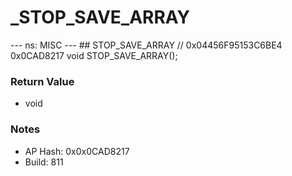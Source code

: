 # _STOP_SAVE_ARRAY

--- ns: MISC --- ## STOP_SAVE_ARRAY  // 0x04456F95153C6BE4 0x0CAD8217 void STOP_SAVE_ARRAY();

### Return Value
* void

### Notes
* AP Hash: 0x0x0CAD8217
* Build: 811


